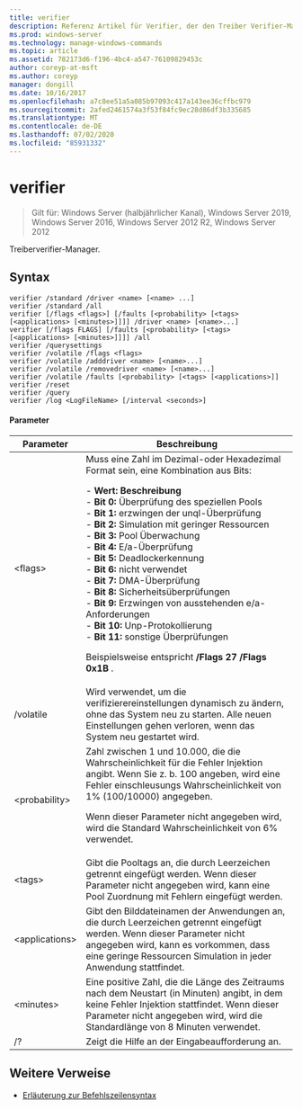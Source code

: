 ```yaml
---
title: verifier
description: Referenz Artikel für Verifier, der den Treiber Verifier-Manager ausführt.
ms.prod: windows-server
ms.technology: manage-windows-commands
ms.topic: article
ms.assetid: 782173d6-f196-4bc4-a547-76109829453c
author: coreyp-at-msft
ms.author: coreyp
manager: dongill
ms.date: 10/16/2017
ms.openlocfilehash: a7c8ee51a5a085b97093c417a143ee36cffbc979
ms.sourcegitcommit: 2afed2461574a3f53f84fc9ec28d86df3b335685
ms.translationtype: MT
ms.contentlocale: de-DE
ms.lasthandoff: 07/02/2020
ms.locfileid: "85931332"
---
```

# <a name="verifier"></a>verifier

> Gilt für: Windows Server (halbjährlicher Kanal), Windows Server 2019, Windows Server 2016, Windows Server 2012 R2, Windows Server 2012

Treiberverifier-Manager.

## <a name="syntax"></a>Syntax
```
verifier /standard /driver <name> [<name> ...]
verifier /standard /all
verifier [/flags <flags>] [/faults [<probability> [<tags> [<applications> [<minutes>]]]] /driver <name> [<name>...]
verifier [/flags FLAGS] [/faults [<probability> [<tags> [<applications> [<minutes>]]]] /all
verifier /querysettings
verifier /volatile /flags <flags>
verifier /volatile /adddriver <name> [<name>...]
verifier /volatile /removedriver <name> [<name>...]
verifier /volatile /faults [<probability> [<tags> [<applications>]]
verifier /reset
verifier /query
verifier /log <LogFileName> [/interval <seconds>]
```
#### <a name="parameters"></a>Parameter
|Parameter|Beschreibung|
|-------|--------|
|\<flags>|Muss eine Zahl im Dezimal-oder Hexadezimal Format sein, eine Kombination aus Bits:<p>-   **Wert: Beschreibung**<br />-   **Bit 0:** Überprüfung des speziellen Pools<br />-   **Bit 1:** erzwingen der unql-Überprüfung<br />-   **Bit 2:** Simulation mit geringer Ressourcen<br />-   **Bit 3:** Pool Überwachung<br />-   **Bit 4:** E/a-Überprüfung<br />-   **Bit 5:** Deadlockerkennung<br />-   **Bit 6:** nicht verwendet<br />-   **Bit 7:** DMA-Überprüfung<br />-   **Bit 8:** Sicherheitsüberprüfungen<br />-   **Bit 9:** Erzwingen von ausstehenden e/a-Anforderungen<br />-   **Bit 10:** Unp-Protokollierung<br />-   **Bit 11:** sonstige Überprüfungen<p>Beispielsweise entspricht **/Flags 27** **/Flags 0x1B** .|
|/volatile|Wird verwendet, um die verifizierereinstellungen dynamisch zu ändern, ohne das System neu zu starten. Alle neuen Einstellungen gehen verloren, wenn das System neu gestartet wird.|
|\<probability>|Zahl zwischen 1 und 10.000, die die Wahrscheinlichkeit für die Fehler Injektion angibt. Wenn Sie z. b. 100 angeben, wird eine Fehler einschleusungs Wahrscheinlichkeit von 1% (100/10000) angegeben.<p>Wenn dieser Parameter nicht angegeben wird, wird die Standard Wahrscheinlichkeit von 6% verwendet.|
|\<tags>|Gibt die Pooltags an, die durch Leerzeichen getrennt eingefügt werden. Wenn dieser Parameter nicht angegeben wird, kann eine Pool Zuordnung mit Fehlern eingefügt werden.|
|\<applications>|Gibt den Bilddateinamen der Anwendungen an, die durch Leerzeichen getrennt eingefügt werden. Wenn dieser Parameter nicht angegeben wird, kann es vorkommen, dass eine geringe Ressourcen Simulation in jeder Anwendung stattfindet.|
|\<minutes>|Eine positive Zahl, die die Länge des Zeitraums nach dem Neustart (in Minuten) angibt, in dem keine Fehler Injektion stattfindet. Wenn dieser Parameter nicht angegeben wird, wird die Standardlänge von 8 Minuten verwendet.|
|/?|Zeigt die Hilfe an der Eingabeaufforderung an.|

## <a name="additional-references"></a>Weitere Verweise
- [Erläuterung zur Befehlszeilensyntax](command-line-syntax-key.md)